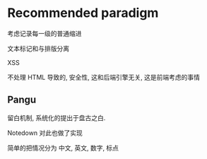 # Recommended paradigm


考虑记录每一级的普通缩进




文本标记和与排版分离

XSS

不处理 HTML 导致的, 安全性, 这和后端引擎无关, 这是前端考虑的事情


## Pangu

留白机制, 系统化的提出于盘古之白.

Notedown 对此也做了实现

简单的把情况分为 中文, 英文, 数字, 标点
